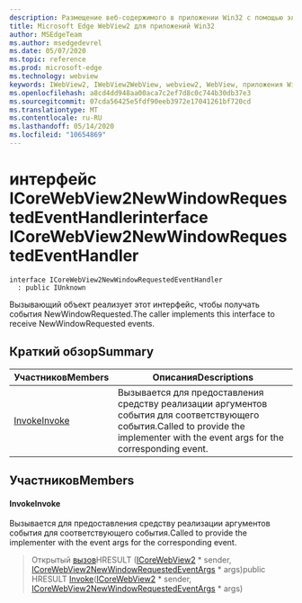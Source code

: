 ```yaml
---
description: Размещение веб-содержимого в приложении Win32 с помощью элемента управления Microsoft Edge WebView2
title: Microsoft Edge WebView2 для приложений Win32
author: MSEdgeTeam
ms.author: msedgedevrel
ms.date: 05/07/2020
ms.topic: reference
ms.prod: microsoft-edge
ms.technology: webview
keywords: IWebView2, IWebView2WebView, webview2, WebView, приложения Win32, Win32, EDGE, ICoreWebView2, ICoreWebView2Controller, элемент управления "веб-браузер", HTML Edge
ms.openlocfilehash: a8cd4dd948aa00aca7c2ef7d8c0c744b30db37e3
ms.sourcegitcommit: 07cda56425e5fdf90eeb3972e17041261bf720cd
ms.translationtype: MT
ms.contentlocale: ru-RU
ms.lasthandoff: 05/14/2020
ms.locfileid: "10654869"
---
```

# <span data-ttu-id="84009-104">интерфейс ICoreWebView2NewWindowRequestedEventHandler</span><span class="sxs-lookup"><span data-stu-id="84009-104">interface ICoreWebView2NewWindowRequestedEventHandler</span></span> 

```
interface ICoreWebView2NewWindowRequestedEventHandler
  : public IUnknown
```

<span data-ttu-id="84009-105">Вызывающий объект реализует этот интерфейс, чтобы получать события NewWindowRequested.</span><span class="sxs-lookup"><span data-stu-id="84009-105">The caller implements this interface to receive NewWindowRequested events.</span></span>

## <span data-ttu-id="84009-106">Краткий обзор</span><span class="sxs-lookup"><span data-stu-id="84009-106">Summary</span></span>

 <span data-ttu-id="84009-107">Участников</span><span class="sxs-lookup"><span data-stu-id="84009-107">Members</span></span>                        | <span data-ttu-id="84009-108">Описания</span><span class="sxs-lookup"><span data-stu-id="84009-108">Descriptions</span></span>
--------------------------------|---------------------------------------------
[<span data-ttu-id="84009-109">Invoke</span><span class="sxs-lookup"><span data-stu-id="84009-109">Invoke</span></span>](#invoke) | <span data-ttu-id="84009-110">Вызывается для предоставления средству реализации аргументов события для соответствующего события.</span><span class="sxs-lookup"><span data-stu-id="84009-110">Called to provide the implementer with the event args for the corresponding event.</span></span>

## <span data-ttu-id="84009-111">Участников</span><span class="sxs-lookup"><span data-stu-id="84009-111">Members</span></span>

#### <span data-ttu-id="84009-112">Invoke</span><span class="sxs-lookup"><span data-stu-id="84009-112">Invoke</span></span> 

<span data-ttu-id="84009-113">Вызывается для предоставления средству реализации аргументов события для соответствующего события.</span><span class="sxs-lookup"><span data-stu-id="84009-113">Called to provide the implementer with the event args for the corresponding event.</span></span>

> <span data-ttu-id="84009-114">Открытый [вызов](#invoke)HRESULT ([ICoreWebView2](icorewebview2.md) \* sender, [ICoreWebView2NewWindowRequestedEventArgs](icorewebview2newwindowrequestedeventargs.md) \* args)</span><span class="sxs-lookup"><span data-stu-id="84009-114">public HRESULT [Invoke](#invoke)([ICoreWebView2](icorewebview2.md) \* sender, [ICoreWebView2NewWindowRequestedEventArgs](icorewebview2newwindowrequestedeventargs.md) \* args)</span></span>


